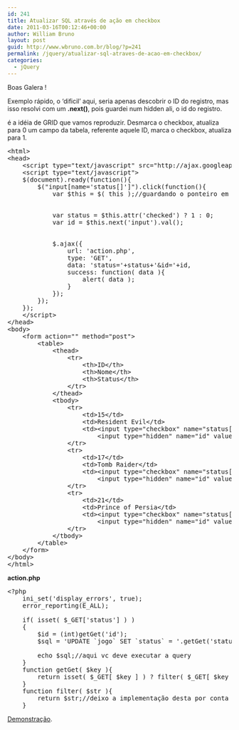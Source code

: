 ```yaml
---
id: 241
title: Atualizar SQL através de ação em checkbox
date: 2011-03-16T00:12:46+00:00
author: William Bruno
layout: post
guid: http://www.wbruno.com.br/blog/?p=241
permalink: /jquery/atualizar-sql-atraves-de-acao-em-checkbox/
categories:
  - jQuery
---
```

Boas Galera !

Exemplo rápido, o &#8216;dificil&#8217; aqui, seria apenas descobrir o ID do registro, mas isso resolvi com um **.next()**, pois guardei num hidden ali, o id do registro.

é a idéia de GRID que vamos reproduzir. Desmarca o checkbox, atualiza para 0 um campo da tabela, referente aquele ID, marca o checkbox, atualiza para 1.

<!--more-->

<pre name="code" class="html">&lt;html>
&lt;head>
	&lt;script type="text/javascript" src="http://ajax.googleapis.com/ajax/libs/jquery/1.5.1/jquery.min.js">&lt;/script>
	&lt;script type="text/javascript">
	$(document).ready(function(){
		$("input[name='status[]']").click(function(){
			var $this = $( this );//guardando o ponteiro em uma variavel, por performance


			var status = $this.attr('checked') ? 1 : 0;
			var id = $this.next('input').val();


			$.ajax({
				url: 'action.php',
				type: 'GET',
				data: 'status='+status+'&id='+id,
				success: function( data ){
					alert( data );
				}
			});
		});
	});
	&lt;/script>
&lt;/head>
&lt;body>
	&lt;form action="" method="post">
		&lt;table>
			&lt;thead>
				&lt;tr>
					&lt;th>ID&lt;/th>
					&lt;th>Nome&lt;/th>
					&lt;th>Status&lt;/th>
				&lt;/tr>
			&lt;/thead>
			&lt;tbody>
				&lt;tr>
					&lt;td>15&lt;/td>
					&lt;td>Resident Evil&lt;/td>
					&lt;td>&lt;input type="checkbox" name="status[]" value="1" />
						&lt;input type="hidden" name="id" value="15" />&lt;/td>
				&lt;/tr>
				&lt;tr>
					&lt;td>17&lt;/td>
					&lt;td>Tomb Raider&lt;/td>
					&lt;td>&lt;input type="checkbox" name="status[]" value="1" />
						&lt;input type="hidden" name="id" value="17" />&lt;/td>
				&lt;/tr>
				&lt;tr>
					&lt;td>21&lt;/td>
					&lt;td>Prince of Persia&lt;/td>
					&lt;td>&lt;input type="checkbox" name="status[]" value="1" />
						&lt;input type="hidden" name="id" value="21" />&lt;/td>
				&lt;/tr>
			&lt;/tbody>
		&lt;/table>
	&lt;/form>
&lt;/body>
&lt;/html>
</pre>

**action.php**

<pre name="code" class="php">&lt;?php
	ini_set('display_errors', true);
	error_reporting(E_ALL);

	if( isset( $_GET['status'] ) )
	{
		$id = (int)getGet('id');
		$sql = 'UPDATE `jogo` SET `status` = '.getGet('status').' WHERE `id` = '.$id;

		echo $sql;//aqui vc deve executar a query
	}
	function getGet( $key ){
		return isset( $_GET[ $key ] ) ? filter( $_GET[ $key ] ) : null;
	}
	function filter( $str ){
		return $str;//deixo a implementação desta por conta de vcs.
	}
</pre>

<a href="http://www.wbruno.com.br/scripts/atualiza-checkbox.php" target="_blank">Demonstração</a>.